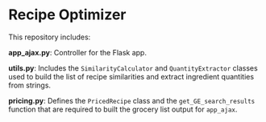 Recipe Optimizer 
===============

This repository includes:

**app_ajax.py**: Controller for the Flask app.

**utils.py**: Includes the `SimilarityCalculator` and `QuantityExtractor` classes used to build the list of recipe similarities and extract ingredient quantities from strings.

**pricing.py**: Defines the `PricedRecipe` class and the `get_GE_search_results` function that are required to built the grocery list output for `app_ajax`.
